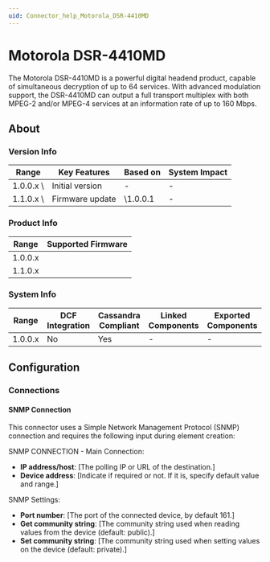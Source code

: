 ```yaml
---
uid: Connector_help_Motorola_DSR-4410MD
---
```


# Motorola DSR-4410MD

The Motorola DSR-4410MD is a powerful digital headend product, capable of simultaneous decryption of up to 64 services. With advanced modulation
support, the DSR-4410MD can output a full transport multiplex with both MPEG-2 and/or MPEG-4 services at an information rate of up to 160 Mbps.

## About

### Version Info

| Range                | Key Features     | Based on     | System Impact     |
|----------------------|------------------|--------------|-------------------|
| 1.0.0.x \            | Initial version  | \-           | \-                |
| 1.1.0.x \            | Firmware update  | \1.0.0.1     | \-                |

### Product Info

| Range     | Supported Firmware     |
|-----------|------------------------|
| 1.0.0.x   |                        |
| 1.1.0.x   |                        |

### System Info

| Range     | DCF Integration     | Cassandra Compliant     | Linked Components     | Exported Components     |
|-----------|---------------------|-------------------------|-----------------------|-------------------------|
| 1.0.0.x   | No                  | Yes                     | \-                    | \-                      |

## Configuration

### Connections

#### SNMP Connection

This connector uses a Simple Network Management Protocol (SNMP) connection and requires the following input during element creation:

SNMP CONNECTION - Main Connection:

- **IP address/host**: [The polling IP or URL of the destination.]
- **Device address**: [Indicate if required or not. If it is, specify default value and range.]

SNMP Settings:

- **Port number**: [The port of the connected device, by default 161.]
- **Get community string**: [The community string used when reading values from the device (default: public).]
- **Set community string**: [The community string used when setting values on the device (default: private).]
